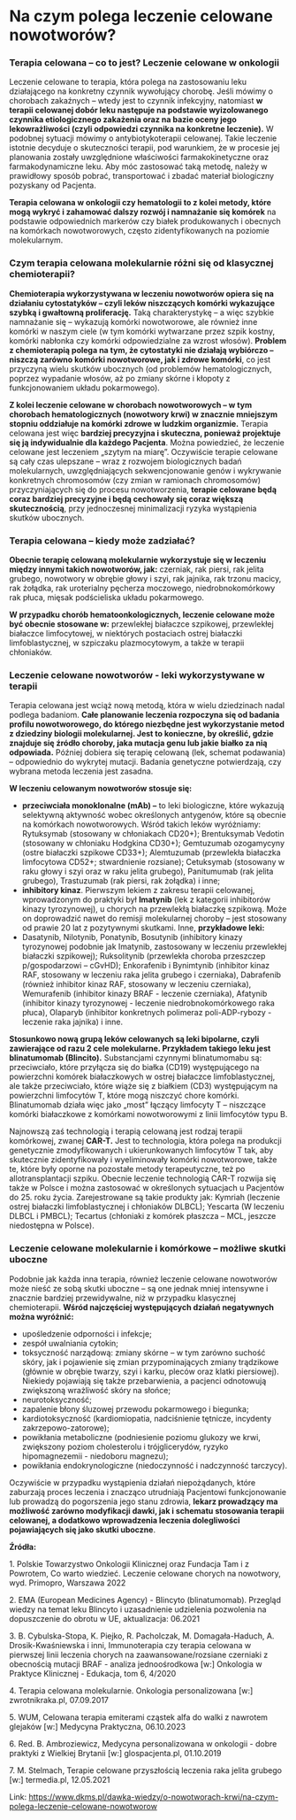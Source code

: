 # Na czym polega leczenie celowane nowotworów?

### Terapia celowana – co to jest? Leczenie celowane w onkologii


Leczenie celowane to terapia, która polega na zastosowaniu leku działającego na konkretny czynnik wywołujący chorobę. Jeśli mówimy o chorobach zakaźnych – wtedy jest to czynnik infekcyjny, natomiast **w terapii celowanej dobór leku następuje na podstawie wyizolowanego czynnika etiologicznego zakażenia oraz na bazie oceny jego lekowrażliwości (czyli odpowiedzi czynnika na konkretne leczenie).** W podobnej sytuacji mówimy o antybiotykoterapii celowanej. Takie leczenie istotnie decyduje o skuteczności terapii, pod warunkiem, że w procesie jej planowania zostały uwzględnione właściwości farmakokinetyczne oraz farmakodynamiczne leku. Aby móc zastosować taką metodę, należy w prawidłowy sposób pobrać, transportować i zbadać materiał biologiczny pozyskany od Pacjenta.


**Terapia celowana w onkologii czy hematologii to z kolei metody, które mogą wykryć i zahamować dalszy rozwój i namnażanie się komórek** na podstawie odpowiednich markerów czy białek produkowanych i obecnych na komórkach nowotworowych, często zidentyfikowanych na poziomie molekularnym.


### Czym terapia celowana molekularnie różni się od klasycznej chemioterapii?


**Chemioterapia wykorzystywana w leczeniu nowotworów opiera się na działaniu cytostatyków – czyli leków niszczących komórki wykazujące szybką i gwałtowną proliferację.** Taką charakterystykę – a więc szybkie namnażanie się – wykazują komórki nowotworowe, ale również inne komórki w naszym ciele (w tym komórki wytwarzane przez szpik kostny, komórki nabłonka czy komórki odpowiedzialne za wzrost włosów). **Problem z chemioterapią polega na tym, że cytostatyki nie działają wybiórczo – niszczą zarówno komórki nowotworowe, jak i zdrowe komórki**, co jest przyczyną wielu skutków ubocznych (od problemów hematologicznych, poprzez wypadanie włosów, aż po zmiany skórne i kłopoty z funkcjonowaniem układu pokarmowego).


**Z kolei leczenie celowane w chorobach nowotworowych – w tym chorobach hematologicznych (nowotwory krwi) w znacznie mniejszym stopniu oddziałuje na komórki zdrowe w ludzkim organizmie.** Terapia celowana jest więc **bardziej precyzyjna i skuteczna, ponieważ projektuje się ją indywidualnie dla każdego Pacjenta**. Można powiedzieć, że leczenie celowane jest leczeniem „szytym na miarę”. Oczywiście terapie celowane są cały czas ulepszane – wraz z rozwojem biologicznych badań molekularnych, uwzględniających sekwencjonowanie genów i wykrywanie konkretnych chromosomów (czy zmian w ramionach chromosomów) przyczyniających się do procesu nowotworzenia, **terapie celowane będą coraz bardziej precyzyjne i będą cechowały się coraz większą skutecznością**, przy jednoczesnej minimalizacji ryzyka wystąpienia skutków ubocznych.


### Terapia celowana – kiedy może zadziałać?


**Obecnie terapię celowaną molekularnie wykorzystuje się w leczeniu między innymi takich nowotworów, jak:** czerniak, rak piersi, rak jelita grubego, nowotwory w obrębie głowy i szyi, rak jajnika, rak trzonu macicy, rak żołądka, rak uroterialny pęcherza moczowego, niedrobnokomórkowy rak płuca, mięsak podścieliska układu pokarmowego.


**W przypadku chorób hematoonkologicznych, leczenie celowane może być obecnie stosowane w:** przewlekłej białaczce szpikowej, przewlekłej białaczce limfocytowej, w niektórych postaciach ostrej białaczki limfoblastycznej, w szpiczaku plazmocytowym, a także w terapii chłoniaków.


### Leczenie celowane nowotworów \- leki wykorzystywane w terapii


Terapia celowana jest wciąż nową metodą, która w wielu dziedzinach nadal podlega badaniom. **Całe planowanie leczenia rozpoczyna się od badania profilu nowotworowego, do którego niezbędne jest wykorzystanie metod z dziedziny biologii molekularnej. Jest to konieczne, by określić, gdzie znajduje się źródło choroby, jaka mutacja genu lub jakie białko za nią odpowiada.** Później dobiera się terapię celowaną (lek, schemat podawania) – odpowiednio do wykrytej mutacji. Badania genetyczne potwierdzają, czy wybrana metoda leczenia jest zasadna.


**W leczeniu celowanym nowotworów stosuje się:**


* **przeciwciała monoklonalne (mAb) –** to leki biologiczne, które wykazują selektywną aktywność wobec określonych antygenów, które są obecnie na komórkach nowotworowych. Wśród takich leków wyróżniamy: Rytuksymab (stosowany w chłoniakach CD20\+); Brentuksymab Vedotin (stosowany w chłoniaku Hodgkina CD30\+); Gemtuzumab ozogamycyny (ostre białaczki szpikowe CD33\+); Alemtuzumab (przewlekła białaczka limfocytowa CD52\+; stwardnienie rozsiane); Cetuksymab (stosowany w raku głowy i szyi oraz w raku jelita grubego), Panitumumab (rak jelita grubego), Trastuzumab (rak piersi, rak żołądka) i inne;
* **inhibitory kinaz**. Pierwszym lekiem z zakresu terapii celowanej, wprowadzonym do praktyki był **Imatynib** (lek z kategorii inhibitorów kinazy tyrozynowej), u chorych na przewlekłą białaczkę szpikową. Może on doprowadzić nawet do remisji molekularnej choroby – jest stosowany od prawie 20 lat z pozytywnymi skutkami. Inne, **przykładowe leki:**
* Dasatynib, Nilotynib, Ponatynib, Bosutynib (inhibitory kinazy tyrozynowej podobnie jak Imatynib, zastosowany w leczeniu przewlekłej białaczki szpikowej); Ruksolitynib (przewlekła choroba przeszczep p/gospodarzowi – cGvHD); Enkorafenib i Bynimtynib (inhibitor kinaz RAF, stosowany w leczeniu raka jelita grubego i czerniaka), Dabrafenib (również inhibitor kinaz RAF, stosowany w leczeniu czerniaka), Wemurafenib (inhibitor kinazy BRAF \- leczenie czerniaka), Afatynib (inhibitor kinazy tyrozynowej \- leczenie niedrobnokomórkowego raka płuca), Olaparyb (inhibitor konkretnych polimeraz poli\-ADP\-rybozy \- leczenie raka jajnika) i inne.


**Stosunkowo nową grupą leków celowanych są leki bipolarne, czyli zawierające od razu 2 cele molekularne. Przykładem takiego leku jest blinatumomab (Blincito).** Substancjami czynnymi blinatumomabu są: przeciwciało, które przyłącza się do białka (CD19\) występującego na powierzchni komórek białaczkowych w ostrej białaczce limfoblastycznej, ale także przeciwciało, które wiąże się z białkiem (CD3\) występującym na powierzchni limfocytów T, które mogą niszczyć chore komórki. Blinatumomab działa więc jako „most” łączący limfocyty T – niszczące komórki białaczkowe z komórkami nowotworowymi z linii limfocytów typu B.


Najnowszą zaś technologią i terapią celowaną jest rodzaj terapii komórkowej, zwanej **CAR\-T.** Jest to technologia, która polega na produkcji genetycznie zmodyfikowanych i ukierunkowanych limfocytów T tak, aby skutecznie zidentyfikowały i wyeliminowały komórki nowotworowe, także te, które były oporne na pozostałe metody terapeutyczne, też po allotransplantacji szpiku. Obecnie leczenie technologią CAR\-T rozwija się także w Polsce i można zastosować w określonych sytuacjach u Pacjentów do 25\. roku życia. Zarejestrowane są takie produkty jak: Kymriah (leczenie ostrej białaczki limfoblastycznej i chłoniaków DLBCL); Yescarta (W leczeniu DLBCL i PMBCL); Tecartus (chłoniaki z komórek płaszcza – MCL, jeszcze niedostępna w Polsce).


### Leczenie celowane molekularnie i komórkowe – możliwe skutki uboczne


Podobnie jak każda inna terapia, również leczenie celowane nowotworów może nieść ze sobą skutki uboczne – są one jednak mniej intensywne i znacznie bardziej przewidywalne, niż w przypadku klasycznej chemioterapii. **Wśród najczęściej występujących działań negatywnych można wyróżnić:**


* upośledzenie odporności i infekcje;
* zespół uwalniania cytokin;
* toksyczność narządową: zmiany skórne – w tym zarówno suchość skóry, jak i pojawienie się zmian przypominających zmiany trądzikowe (głównie w obrębie twarzy, szyi i karku, pleców oraz klatki piersiowej). Niekiedy pojawiają się także przebarwienia, a pacjenci odnotowują zwiększoną wrażliwość skóry na słońce;
* neurotoksyczność;
* zapalenie błony śluzowej przewodu pokarmowego i biegunka;
* kardiotoksyczność (kardiomiopatia, nadciśnienie tętnicze, incydenty zakrzepowo\-zatorowe);
* powikłania metaboliczne (podniesienie poziomu glukozy we krwi, zwiększony poziom cholesterolu i trójglicerydów, ryzyko hipomagnezemii \- niedoboru magnezu);
* powikłania endokrynologiczne (niedoczynność i nadczynność tarczycy).


Oczywiście w przypadku wystąpienia działań niepożądanych, które zaburzają proces leczenia i znacząco utrudniają Pacjentowi funkcjonowanie lub prowadzą do pogorszenia jego stanu zdrowia, **lekarz prowadzący ma możliwość zarówno modyfikacji dawki, jak i schematu stosowania terapii celowanej, a dodatkowo wprowadzenia leczenia dolegliwości pojawiających się jako skutki uboczne**.


**Źródła:**


1\. Polskie Towarzystwo Onkologii Klinicznej oraz Fundacja Tam i z Powrotem, Co warto wiedzieć. Leczenie celowane chorych na nowotwory, wyd. Primopro, Warszawa 2022


2\. EMA (European Medicines Agency) \- Blincyto (blinatumomab). Przegląd wiedzy na temat leku Blincyto i uzasadnienie udzielenia pozwolenia na dopuszczenie do obrotu w UE, aktualizacja: 06\.2021


3\. B. Cybulska\-Stopa, K. Piejko, R. Pacholczak, M. Domagała\-Haduch, A. Drosik\-Kwaśniewska i inni, Immunoterapia czy terapia celowana w pierwszej linii leczenia chorych na zaawansowane/rozsiane czerniaki z obecnością mutacji BRAF \- analiza jednoośrodkowa \[w:] Onkologia w Praktyce Klinicznej \- Edukacja, tom 6, 4/2020


4\. Terapia celowana molekularnie. Onkologia personalizowana \[w:] zwrotnikraka.pl, 07\.09\.2017


5\. WUM, Celowana terapia emiterami cząstek alfa do walki z nawrotem glejaków \[w:] Medycyna Praktyczna, 06\.10\.2023


6\. Red. B. Ambroziewicz, Medycyna personalizowana w onkologii \- dobre praktyki z Wielkiej Brytanii \[w:] glospacjenta.pl, 01\.10\.2019


7\. M. Stelmach, Terapie celowane przyszłością leczenia raka jelita grubego \[w:] termedia.pl, 12\.05\.2021



Link: https://www.dkms.pl/dawka-wiedzy/o-nowotworach-krwi/na-czym-polega-leczenie-celowane-nowotworow
